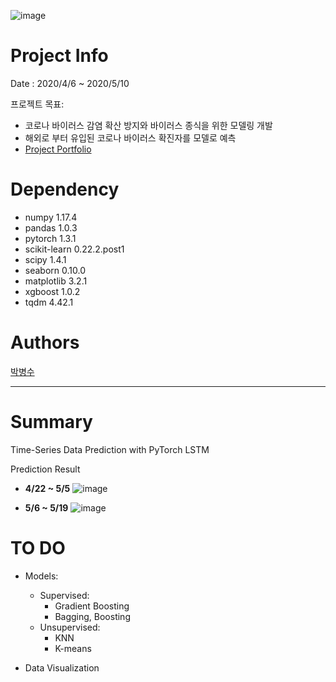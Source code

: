 ![image](https://user-images.githubusercontent.com/32046460/80612433-ee7a7c00-8a76-11ea-8850-100e43bb5b6b.png)

# Project Info

Date : 2020/4/6 ~ 2020/5/10

프로젝트 목표: 

- 코로나 바이러스 감염 확산 방지와 바이러스 종식을 위한 모델링 개발
- 해외로 부터 유입된 코로나 바이러스 확진자를 모델로 예측
- [Project Portfolio](https://data-panic.tistory.com/33)


# Dependency

- numpy                     1.17.4
- pandas                    1.0.3
- pytorch                   1.3.1
- scikit-learn              0.22.2.post1
- scipy                     1.4.1
- seaborn                   0.10.0
- matplotlib                3.2.1
- xgboost                   1.0.2
- tqdm                      4.42.1

# Authors

[박병수](https://github.com/Hinterhalter)

---------------------

# Summary

Time-Series Data Prediction with PyTorch LSTM

  Prediction Result
  
  - __4/22 ~ 5/5__
  ![image](https://user-images.githubusercontent.com/32046460/81642957-8f960900-945f-11ea-92c9-535cf187d72a.png)
  
  - __5/6 ~ 5/19__
  ![image](https://user-images.githubusercontent.com/32046460/81643010-a63c6000-945f-11ea-8092-dc6112a39199.png)


# TO DO

- Models:
  - Supervised:
    - Gradient Boosting
    - Bagging, Boosting
  - Unsupervised:
    - KNN
    - K-means
 
- Data Visualization
